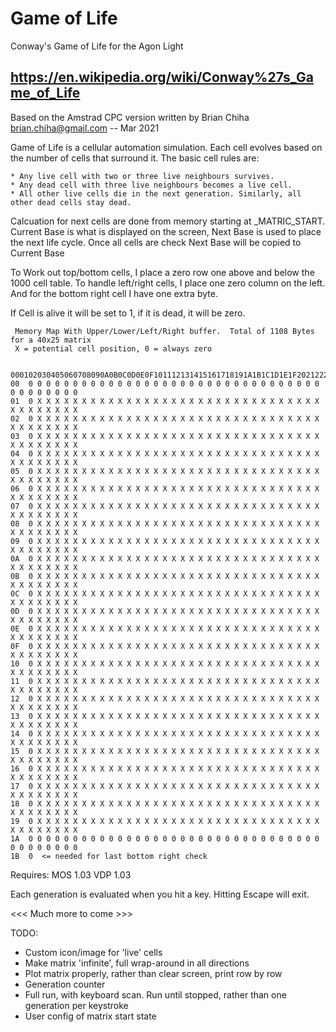# Game of Life

Conway's Game of Life for the Agon Light

https://en.wikipedia.org/wiki/Conway%27s_Game_of_Life
-------------------------------------

 Based on the Amstrad CPC version written by Brian Chiha
 brian.chiha@gmail.com  -- Mar 2021

 Game of Life is a cellular automation simulation.  Each cell evolves based on the number
 of cells that surround it.  The basic cell rules are:

    * Any live cell with two or three live neighbours survives.
    * Any dead cell with three live neighbours becomes a live cell.
    * All other live cells die in the next generation. Similarly, all other dead cells stay dead.


Calcuation for next cells are done from memory starting at _MATRIC_START.  Current Base is 
what is displayed
on the screen, Next Base is used to place the next life cycle.  Once all cells are check
Next Base will be copied to Current Base

To Work out top/bottom cells, I place a zero row one above and below the 1000 cell table.  To
handle left/right cells, I place one zero column on the left.  And for the bottom right cell
I have one extra byte.

If Cell is alive it will be set to 1, if it is dead, it will be zero.
```
 Memory Map With Upper/Lower/Left/Right buffer.  Total of 1108 Bytes for a 40x25 matrix
 X = potential cell position, 0 = always zero

   000102030405060708090A0B0C0D0E0F101112131415161718191A1B1C1D1E1F202122232425262728
00  0 0 0 0 0 0 0 0 0 0 0 0 0 0 0 0 0 0 0 0 0 0 0 0 0 0 0 0 0 0 0 0 0 0 0 0 0 0 0 0 0
01  0 X X X X X X X X X X X X X X X X X X X X X X X X X X X X X X X X X X X X X X X X
02  0 X X X X X X X X X X X X X X X X X X X X X X X X X X X X X X X X X X X X X X X X
03  0 X X X X X X X X X X X X X X X X X X X X X X X X X X X X X X X X X X X X X X X X
04  0 X X X X X X X X X X X X X X X X X X X X X X X X X X X X X X X X X X X X X X X X
05  0 X X X X X X X X X X X X X X X X X X X X X X X X X X X X X X X X X X X X X X X X
06  0 X X X X X X X X X X X X X X X X X X X X X X X X X X X X X X X X X X X X X X X X
07  0 X X X X X X X X X X X X X X X X X X X X X X X X X X X X X X X X X X X X X X X X
08  0 X X X X X X X X X X X X X X X X X X X X X X X X X X X X X X X X X X X X X X X X
09  0 X X X X X X X X X X X X X X X X X X X X X X X X X X X X X X X X X X X X X X X X
0A  0 X X X X X X X X X X X X X X X X X X X X X X X X X X X X X X X X X X X X X X X X
0B  0 X X X X X X X X X X X X X X X X X X X X X X X X X X X X X X X X X X X X X X X X
0C  0 X X X X X X X X X X X X X X X X X X X X X X X X X X X X X X X X X X X X X X X X
0D  0 X X X X X X X X X X X X X X X X X X X X X X X X X X X X X X X X X X X X X X X X
0E  0 X X X X X X X X X X X X X X X X X X X X X X X X X X X X X X X X X X X X X X X X
0F  0 X X X X X X X X X X X X X X X X X X X X X X X X X X X X X X X X X X X X X X X X
10  0 X X X X X X X X X X X X X X X X X X X X X X X X X X X X X X X X X X X X X X X X
11  0 X X X X X X X X X X X X X X X X X X X X X X X X X X X X X X X X X X X X X X X X
12  0 X X X X X X X X X X X X X X X X X X X X X X X X X X X X X X X X X X X X X X X X
13  0 X X X X X X X X X X X X X X X X X X X X X X X X X X X X X X X X X X X X X X X X
14  0 X X X X X X X X X X X X X X X X X X X X X X X X X X X X X X X X X X X X X X X X
15  0 X X X X X X X X X X X X X X X X X X X X X X X X X X X X X X X X X X X X X X X X
16  0 X X X X X X X X X X X X X X X X X X X X X X X X X X X X X X X X X X X X X X X X
17  0 X X X X X X X X X X X X X X X X X X X X X X X X X X X X X X X X X X X X X X X X
18  0 X X X X X X X X X X X X X X X X X X X X X X X X X X X X X X X X X X X X X X X X
19  0 X X X X X X X X X X X X X X X X X X X X X X X X X X X X X X X X X X X X X X X X
1A  0 0 0 0 0 0 0 0 0 0 0 0 0 0 0 0 0 0 0 0 0 0 0 0 0 0 0 0 0 0 0 0 0 0 0 0 0 0 0 0 0
1B  0  <= needed for last bottom right check
```

Requires: 
MOS 1.03
VDP 1.03

Each generation is evaluated when you hit a key. Hitting Escape will exit.

<<< Much more to come >>>

TODO: 
* Custom icon/image for 'live' cells
* Make matrix 'infinite', full wrap-around in all directions
* Plot matrix properly, rather than clear screen, print row by row
* Generation counter
* Full run, with keyboard scan. Run until stopped, rather than one generation per keystroke
* User config of matrix start state 




